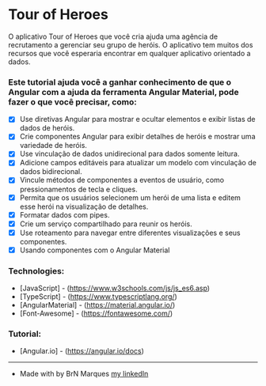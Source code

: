 <h1>Tour of Heroes</h1>

<p>O aplicativo Tour of Heroes que você cria ajuda uma agência de recrutamento a gerenciar seu grupo de heróis. O aplicativo tem muitos dos recursos que você esperaria encontrar em qualquer aplicativo orientado a dados.</p>

### Este tutorial ajuda você a ganhar conhecimento de que o Angular com a ajuda da ferramenta Angular Material, pode fazer o que você precisar, como:

* [x] Use diretivas Angular para mostrar e ocultar elementos e exibir listas de dados de heróis.
* [x] Crie componentes Angular para exibir detalhes de heróis e mostrar uma variedade de heróis.
* [x] Use vinculação de dados unidirecional para dados somente leitura.
* [x] Adicione campos editáveis para atualizar um modelo com vinculação de dados bidirecional.
* [x] Vincule métodos de componentes a eventos de usuário, como pressionamentos de tecla e cliques.
* [x] Permita que os usuários selecionem um herói de uma lista e editem esse herói na visualização de detalhes.
* [x] Formatar dados com pipes.
* [x] Crie um serviço compartilhado para reunir os heróis.
* [x] Use roteamento para navegar entre diferentes visualizações e seus componentes.
* [x] Usando componentes com o Angular Material

### Technologies:

* [JavaScript] - (https://www.w3schools.com/js/js_es6.asp)
* [TypeScript] - (https://www.typescriptlang.org/)
* [AngularMaterial] - (https://material.angular.io/)
* [Font-Awesome] - (https://fontawesome.com/)

### Tutorial:

* [Angular.io] - (https://angular.io/docs)
_____________________

* Made with by BrN Marques [my linkedIn](https://www.linkedin.com/in/brunomarques85/)
